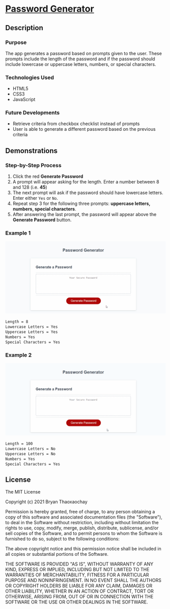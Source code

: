 # [Password Generator](https://bryan-thaoxaochay.github.io/Password-Generator/)

## Description

### Purpose
The app generates a password based on prompts given to the user. These prompts include the length of the password and if the password should include lowercase or uppercase letters, numbers, or special characters.

### Technologies Used
- HTML5
- CSS3
- JavaScript

### Future Developments
- Retrieve criteria from checkbox checklist instead of prompts
- User is able to generate a different password based on the previous criteria

## Demonstrations

### Step-by-Step Process
1. Click the red **Generate Password**
2. A prompt will appear asking for the length. Enter a number between 8 and 128 (i.e. **45**)
3. The next prompt will ask if the password should have lowercase letters. Enter either ``Yes`` or ``No``.
4. Repeat step 3 for the following three prompts: **uppercase letters, numbers, special characters**.
5. After answering the last prompt, the password will appear above the **Generate Password** button.

### Example 1
![Short Password](screenshots/demo-short-password.gif)
```
Length = 8
Lowercase Letters = Yes
Uppercase Letters = Yes
Numbers = Yes
Special Characters = Yes
```
### Example 2
![Long Password](screenshots/demo-long-password.gif)
```
Length = 100
Lowercase Letters = No
Uppercase Letters = No
Numbers = Yes
Special Characters = Yes
```

## License
The MIT License

Copyright (c) 2021 Bryan Thaoxaochay

Permission is hereby granted, free of charge, 
to any person obtaining a copy of this software and 
associated documentation files (the "Software"), to 
deal in the Software without restriction, including 
without limitation the rights to use, copy, modify, 
merge, publish, distribute, sublicense, and/or sell 
copies of the Software, and to permit persons to whom 
the Software is furnished to do so, 
subject to the following conditions:

The above copyright notice and this permission notice 
shall be included in all copies or substantial portions of the Software.

THE SOFTWARE IS PROVIDED "AS IS", WITHOUT WARRANTY OF ANY KIND, 
EXPRESS OR IMPLIED, INCLUDING BUT NOT LIMITED TO THE WARRANTIES 
OF MERCHANTABILITY, FITNESS FOR A PARTICULAR PURPOSE AND NONINFRINGEMENT. 
IN NO EVENT SHALL THE AUTHORS OR COPYRIGHT HOLDERS BE LIABLE FOR 
ANY CLAIM, DAMAGES OR OTHER LIABILITY, WHETHER IN AN ACTION OF CONTRACT, 
TORT OR OTHERWISE, ARISING FROM, OUT OF OR IN CONNECTION WITH THE 
SOFTWARE OR THE USE OR OTHER DEALINGS IN THE SOFTWARE.